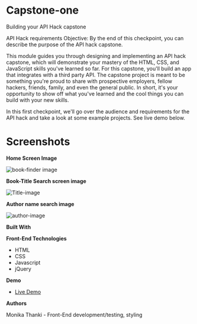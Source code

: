 # **Capstone-one**

Building your API Hack capstone

API Hack requirements Objective: By the end of this checkpoint, you can describe the purpose of the API hack capstone.

This module guides you through designing and implementing an API hack capstone, which will demonstrate your mastery of the HTML, CSS, and JavaScript skills you&#39;ve learned so far. For this capstone, you&#39;ll build an app that integrates with a third party API. The capstone project is meant to be something you&#39;re proud to share with prospective employers, fellow hackers, friends, family, and even the general public. In short, it&#39;s your opportunity to show off what you&#39;ve learned and the cool things you can build with your new skills.

In this first checkpoint, we&#39;ll go over the audience and requirements for the API hack and take a look at some example projects. See live demo below.

##
# **Screenshots**

**Home Screen Image**

![book-finder image](https://user-images.githubusercontent.com/63766164/89110165-d19a6f80-d3fc-11ea-833a-3ce5223929dc.PNG)


**Book-Title Search screen image**

![Title-image](https://user-images.githubusercontent.com/63766164/89110170-d95a1400-d3fc-11ea-83dd-2672c460460e.PNG)




**Author name search image**

![author-image](https://user-images.githubusercontent.com/63766164/89110172-e119b880-d3fc-11ea-8d60-4107a28268aa.PNG)



**Built With**

**Front-End Technologies**

- HTML
- CSS
- Javascript
- jQuery

**Demo**

- [Live Demo](https://monikathanki.github.io/Bookfinder/)

**Authors**

Monika Thanki - Front-End development/testing, styling


